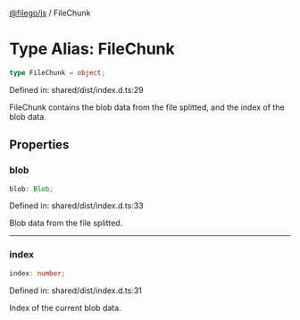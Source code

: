 [@filego/js](../README.md) / FileChunk

# Type Alias: FileChunk

```ts
type FileChunk = object;
```

Defined in: shared/dist/index.d.ts:29

FileChunk contains the blob data from the file splitted,
and the index of the blob data.

## Properties

### blob

```ts
blob: Blob;
```

Defined in: shared/dist/index.d.ts:33

Blob data from the file splitted.

***

### index

```ts
index: number;
```

Defined in: shared/dist/index.d.ts:31

Index of the current blob data.
